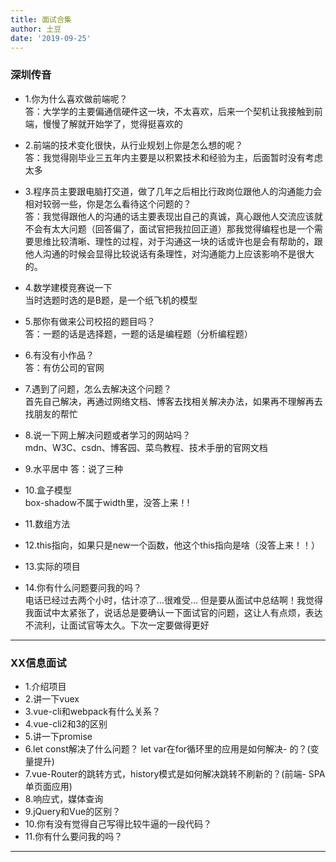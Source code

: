```yaml
---
title: 面试合集
author: 土豆
date: '2019-09-25'
---
```

### 深圳传音
- 1.你为什么喜欢做前端呢？  
答：大学学的主要偏通信硬件这一块，不太喜欢，后来一个契机让我接触到前端，慢慢了解就开始学了，觉得挺喜欢的

- 2.前端的技术变化很快，从行业规划上你是怎么想的呢？  
答：我觉得刚毕业三五年内主要是以积累技术和经验为主，后面暂时没有考虑太多

- 3.程序员主要跟电脑打交道，做了几年之后相比行政岗位跟他人的沟通能力会相对较弱一些，你是怎么看待这个问题的？  
答：我觉得跟他人的沟通的话主要表现出自己的真诚，真心跟他人交流应该就不会有太大问题（回答偏了，面试官把我拉回正道）那我觉得编程也是一个需要思维比较清晰、理性的过程，对于沟通这一块的话或许也是会有帮助的，跟他人沟通的时候会显得比较说话有条理性，对沟通能力上应该影响不是很大的。

- 4.数学建模竞赛说一下  
当时选题时选的是B题，是一个纸飞机的模型

- 5.那你有做来公司校招的题目吗？  
答：一题的话是选择题，一题的话是编程题（分析编程题）

- 6.有没有小作品？  
答：有仿公司的官网

- 7.遇到了问题，怎么去解决这个问题？  
首先自己解决，再通过网络文档、博客去找相关解决办法，如果再不理解再去找朋友的帮忙

- 8.说一下网上解决问题或者学习的网站吗？  
mdn、W3C、csdn、博客园、菜鸟教程、技术手册的官网文档

- 9.水平居中
答：说了三种

- 10.盒子模型   
box-shadow不属于width里，没答上来！!

- 11.数组方法
- 12.this指向，如果只是new一个函数，他这个this指向是啥（没答上来！！）
- 13.实际的项目
- 14.你有什么问题要问我的吗？  
电话已经过去两个小时，估计凉了…很难受…
但是要从面试中总结啊！我觉得我面试中太紧张了，说话总是要确认一下面试官的问题，这让人有点烦，表达不流利，让面试官等太久。下次一定要做得更好  

---

### XX信息面试
- 1.介绍项目
- 2.讲一下vuex
- 3.vue-cli和webpack有什么关系？
- 4.vue-cli2和3的区别
- 5.讲一下promise
- 6.let const解决了什么问题？ let var在for循环里的应用是如何解决- 的？(变量提升)
- 7.vue-Router的跳转方式，history模式是如何解决跳转不刷新的？(前端- SPA单页面应用)
- 8.响应式，媒体查询
- 9.jQuery和Vue的区别？
- 10.你有没有觉得自己写得比较牛逼的一段代码？
- 11.你有什么要问我的吗？  

---